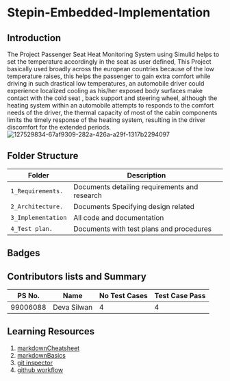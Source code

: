 
# Stepin-Embedded-Implementation

## Introduction
The Project Passenger Seat Heat Monitoring System using Simulid helps to set the temperature accordingly in the seat as user defined, This Project basically used broadly across the european countries because of the low temperature raises, this helps the passenger to gain extra comfort while driving in such drastical low temperatures, an automobile driver could experience localized cooling as his/her exposed body surfaces make contact with  the cold seat , back support and steering wheel, although the heating system within an automobile attempts to responds to the comfort needs of the driver, the thermal capacity of most of the cabin components limits the timely response of the heating system, resulting in the driver discomfort for the extended periods.  
![127529834-67af9309-282a-426a-a29f-1317b2294097](https://user-images.githubusercontent.com/62930320/133557189-94e87ad9-0637-44af-ac93-ca06cc033e67.jpeg)
## Folder Structure
Folder           | Description
-----------------|--------------------
`1_Requirements.`  | Documents detailing requirements and research
`2_Architecture.`  | Documents Specifying design related
`3_Implementation` | All code and documentation
`4_Test plan.`     | Documents with test plans and procedures

## Badges

## Contributors lists and Summary

PS No. |          Name |No Test Cases|Test Case Pass|
-------|----------------|------------|---------------
99006088 | Deva Silwan  |      4      |    4      |


## Learning Resources
1. [markdownCheatsheet](https://github.com/adam-p/markdown-here/wiki/Markdown-Cheatsheet)
2. [markdownBasics](https://guides.github.com/features/mastering-markdown/)
3. [git inspector](https://github.com/ejwa/gitinspector.git)
4. [github workflow](https://docs.github.com/en/actions/learn-github-action)
